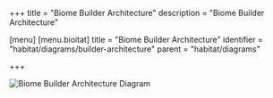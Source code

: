 +++
title = "Biome Builder Architecture"
description = "Biome Builder Architecture"

[menu]
  [menu.bioitat]
    title = "Biome Builder Architecture"
    identifier = "habitat/diagrams/builder-architecture"
    parent = "habitat/diagrams"

+++

![Biome Builder Architecture Diagram](/images/infographics/biome-builder-architecture.png)
